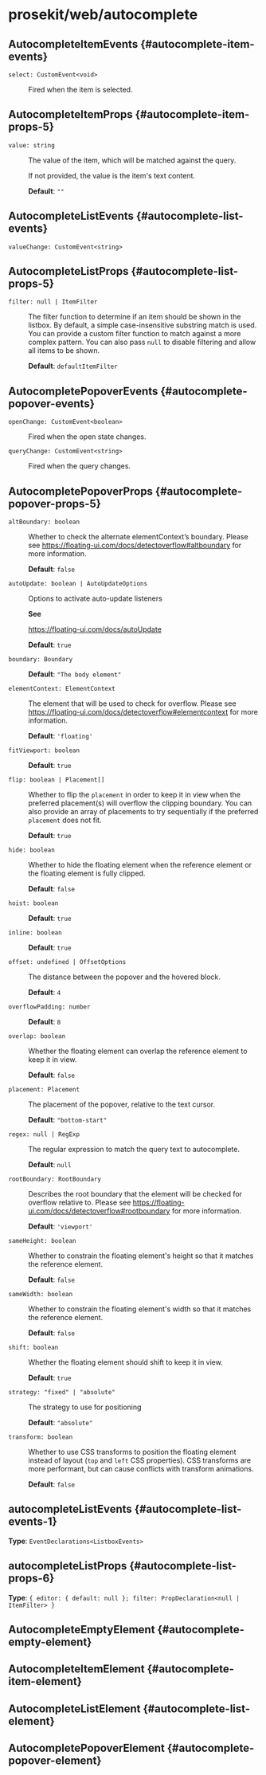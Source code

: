 # prosekit/web/autocomplete

## AutocompleteItemEvents {#autocomplete-item-events}

<dl>

<dt>

`select: CustomEvent<void>`

</dt>

<dd>

Fired when the item is selected.

</dd>

</dl>

## AutocompleteItemProps {#autocomplete-item-props-5}

<dl>

<dt>

`value: string`

</dt>

<dd>

The value of the item, which will be matched against the query.

If not provided, the value is the item's text content.

**Default**: `""`

</dd>

</dl>

## AutocompleteListEvents {#autocomplete-list-events}

<dl>

<dt>

`valueChange: CustomEvent<string>`

</dt>

<dd>

</dd>

</dl>

## AutocompleteListProps {#autocomplete-list-props-5}

<dl>

<dt>

`filter: null | ItemFilter`

</dt>

<dd>

The filter function to determine if an item should be shown in the listbox.
By default, a simple case-insensitive substring match is used. You can
provide a custom filter function to match against a more complex pattern.
You can also pass `null` to disable filtering and allow all items to be
shown.

**Default**: `defaultItemFilter`

</dd>

</dl>

## AutocompletePopoverEvents {#autocomplete-popover-events}

<dl>

<dt>

`openChange: CustomEvent<boolean>`

</dt>

<dd>

Fired when the open state changes.

</dd>

<dt>

`queryChange: CustomEvent<string>`

</dt>

<dd>

Fired when the query changes.

</dd>

</dl>

## AutocompletePopoverProps {#autocomplete-popover-props-5}

<dl>

<dt>

`altBoundary: boolean`

</dt>

<dd>

Whether to check the alternate elementContext’s boundary. Please see
https://floating-ui.com/docs/detectoverflow#altboundary for more
information.

**Default**: `false`

</dd>

<dt>

`autoUpdate: boolean | AutoUpdateOptions`

</dt>

<dd>

Options to activate auto-update listeners

**See**

https://floating-ui.com/docs/autoUpdate

**Default**: `true`

</dd>

<dt>

`boundary: Boundary`

</dt>

<dd>

**Default**: `"The body element"`

</dd>

<dt>

`elementContext: ElementContext`

</dt>

<dd>

The element that will be used to check for overflow. Please see
https://floating-ui.com/docs/detectoverflow#elementcontext for more
information.

**Default**: `'floating'`

</dd>

<dt>

`fitViewport: boolean`

</dt>

<dd>

**Default**: `true`

</dd>

<dt>

`flip: boolean | Placement[]`

</dt>

<dd>

Whether to flip the `placement` in order to keep it in view when the
preferred placement(s) will overflow the clipping boundary. You can also
provide an array of placements to try sequentially if the preferred
`placement` does not fit.

**Default**: `true`

</dd>

<dt>

`hide: boolean`

</dt>

<dd>

Whether to hide the floating element when the reference element or the
floating element is fully clipped.

**Default**: `false`

</dd>

<dt>

`hoist: boolean`

</dt>

<dd>

**Default**: `true`

</dd>

<dt>

`inline: boolean`

</dt>

<dd>

**Default**: `true`

</dd>

<dt>

`offset: undefined | OffsetOptions`

</dt>

<dd>

The distance between the popover and the hovered block.

**Default**: `4`

</dd>

<dt>

`overflowPadding: number`

</dt>

<dd>

**Default**: `8`

</dd>

<dt>

`overlap: boolean`

</dt>

<dd>

Whether the floating element can overlap the reference element to keep it
in view.

**Default**: `false`

</dd>

<dt>

`placement: Placement`

</dt>

<dd>

The placement of the popover, relative to the text cursor.

**Default**: `"bottom-start"`

</dd>

<dt>

`regex: null | RegExp`

</dt>

<dd>

The regular expression to match the query text to autocomplete.

**Default**: `null`

</dd>

<dt>

`rootBoundary: RootBoundary`

</dt>

<dd>

Describes the root boundary that the element will be checked for overflow relative to.
Please see https://floating-ui.com/docs/detectoverflow#rootboundary for more information.

**Default**: `'viewport'`

</dd>

<dt>

`sameHeight: boolean`

</dt>

<dd>

Whether to constrain the floating element's height so that it matches the
reference element.

**Default**: `false`

</dd>

<dt>

`sameWidth: boolean`

</dt>

<dd>

Whether to constrain the floating element's width so that it matches the
reference element.

**Default**: `false`

</dd>

<dt>

`shift: boolean`

</dt>

<dd>

Whether the floating element should shift to keep it in view.

**Default**: `true`

</dd>

<dt>

`strategy: "fixed" | "absolute"`

</dt>

<dd>

The strategy to use for positioning

**Default**: `"absolute"`

</dd>

<dt>

`transform: boolean`

</dt>

<dd>

Whether to use CSS transforms to position the floating element instead of
layout (`top` and `left` CSS properties). CSS transforms are more
performant, but can cause conflicts with transform animations.

**Default**: `false`

</dd>

</dl>

## autocompleteListEvents {#autocomplete-list-events-1}

**Type**: `EventDeclarations<ListboxEvents>`

## autocompleteListProps {#autocomplete-list-props-6}

**Type**: `{ editor: { default: null }; filter: PropDeclaration<null | ItemFilter> }`

## AutocompleteEmptyElement {#autocomplete-empty-element}

<!-- Declaration kind 4194304 is not implemented (name: AutocompleteEmptyElement) -->

## AutocompleteItemElement {#autocomplete-item-element}

<!-- Declaration kind 4194304 is not implemented (name: AutocompleteItemElement) -->

## AutocompleteListElement {#autocomplete-list-element}

<!-- Declaration kind 4194304 is not implemented (name: AutocompleteListElement) -->

## AutocompletePopoverElement {#autocomplete-popover-element}

<!-- Declaration kind 4194304 is not implemented (name: AutocompletePopoverElement) -->
